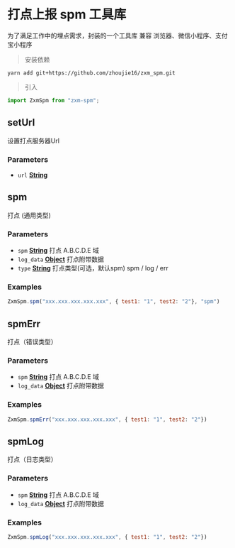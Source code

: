 # 打点上报 spm 工具库

为了满足工作中的埋点需求，封装的一个工具库
兼容 浏览器、微信小程序、支付宝小程序


> 安装依赖

```shell
yarn add git+https://github.com/zhoujie16/zxm_spm.git
```

> 引入

```js
import ZxmSpm from "zxm-spm";
```


<!-- Generated by documentation.js. Update this documentation by updating the source code. -->

## setUrl

设置打点服务器Url

### Parameters

*   `url` **[String][1]** 

## spm

打点 (通用类型)

### Parameters

*   `spm` **[String][1]** 打点 A.B.C.D.E 域
*   `log_data` **[Object][2]** 打点附带数据
*   `type` **[String][1]** 打点类型(可选，默认spm) spm / log / err

### Examples

```javascript
ZxmSpm.spm("xxx.xxx.xxx.xxx.xxx", { test1: "1", test2: "2"}, "spm")
```

## spmErr

打点（错误类型）

### Parameters

*   `spm` **[String][1]** 打点 A.B.C.D.E 域
*   `log_data` **[Object][2]** 打点附带数据

### Examples

```javascript
ZxmSpm.spmErr("xxx.xxx.xxx.xxx.xxx", { test1: "1", test2: "2"})
```

## spmLog

打点（日志类型）

### Parameters

*   `spm` **[String][1]** 打点 A.B.C.D.E 域
*   `log_data` **[Object][2]** 打点附带数据

### Examples

```javascript
ZxmSpm.spmLog("xxx.xxx.xxx.xxx.xxx", { test1: "1", test2: "2"})
```

[1]: https://developer.mozilla.org/docs/Web/JavaScript/Reference/Global_Objects/String

[2]: https://developer.mozilla.org/docs/Web/JavaScript/Reference/Global_Objects/Object
